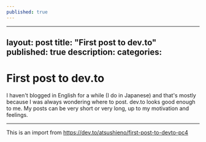 ```yaml
---
published: true
---
```

---
layout: post
title: "First post to dev.to"
published: true
description: 
categories: 
---

# First post to dev.to

I haven't blogged in English for a while (I do in Japanese) and that's mostly because I was always wondering where to post. dev.to looks good enough to me. My posts can be very short or very long, up to my motivation and feelings.

----

This is an import from https://dev.to/atsushieno/first-post-to-devto-pc4
